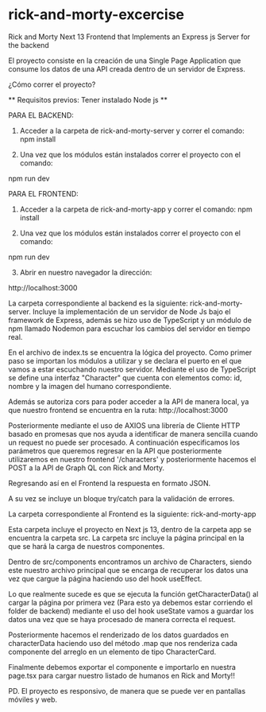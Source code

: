 # rick-and-morty-excercise
Rick and Morty Next 13 Frontend that Implements an Express js Server for the backend

El proyecto consiste en la creación de una Single Page Application que consume los datos de una API creada dentro de un servidor de Express. 

¿Cómo correr el proyecto?

** Requisitos previos: Tener instalado Node js **

PARA EL BACKEND:

1. Acceder a la carpeta de rick-and-morty-server y correr el comando:
  npm install 

2. Una vez que los módulos están instalados correr el proyecto con el comando:

  npm run dev

PARA EL FRONTEND:

1. Acceder a la carpeta de rick-and-morty-app y correr el comando:
  npm install 

2. Una vez que los módulos están instalados correr el proyecto con el comando:

  npm run dev

3. Abrir en nuestro navegador la dirección:
  
  http://localhost:3000 



La carpeta correspondiente al backend es la siguiente: rick-and-morty-server.
Incluye la implementación de un servidor de Node Js bajo el framework de Express, además se hizo uso de TypeScript y un módulo de npm llamado Nodemon para escuchar los cambios del servidor en tiempo real.

En el archivo de index.ts se encuentra la lógica del proyecto. 
Como primer paso se importan los módulos a utilizar y se declara el puerto en el que vamos a estar escuchando nuestro servidor.
Mediante el uso de TypeScript se define una interfaz "Character" que cuenta con elementos como: id, nombre y la imagen del humano correspondiente. 

Además se autoriza cors para poder acceder a la API de manera local, ya que nuestro frontend se encuentra en la ruta: http://localhost:3000

Posteriormente mediante el uso de AXIOS una librería  de Cliente HTTP basado en promesas que nos ayuda a identificar de manera sencilla cuando un request no puede ser procesado. A continuación especificamos los parámetros que queremos regresar en la API que  posteriormente utilizaremos en nuestro frontend '/characters' y posteriormente hacemos el POST a la API de Graph QL con Rick and Morty. 

Regresando así en el Frontend la respuesta en formato JSON. 

A su vez se incluye un bloque try/catch para la validación de errores. 

La carpeta correspondiente al Frontend es la siguiente:  rick-and-morty-app

Esta carpeta incluye el proyecto en Next js 13, dentro de la carpeta app se encuentra la carpeta src.
La carpeta src incluye la página principal en la que se hará la carga de nuestros componentes.

Dentro de src/components encontramos un archivo de Characters, siendo este nuestro archivo principal que se encarga de recuperar los datos una vez que cargue la página haciendo uso del hook useEffect. 

Lo que realmente sucede es que se ejecuta la función getCharacterData() al cargar la página por primera vez (Para esto ya debemos estar corriendo el folder de backend) mediante el uso del hook useState vamos a guardar los datos una vez que se haya procesado de manera correcta el request.

Posteriormente hacemos el renderizado de los datos guardados en characterData haciendo uso del método .map que nos renderiza cada componente del arreglo en un elemento de tipo CharacterCard. 

Finalmente debemos exportar el componente e importarlo en nuestra page.tsx para cargar nuestro listado de humanos en Rick and Morty!!

PD. El proyecto es responsivo, de manera que se puede ver en pantallas móviles y web.

